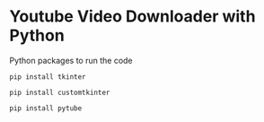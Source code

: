 # Youtube Video Downloader with Python

Python packages to run the code
```
pip install tkinter
```
```
pip install customtkinter
```
```
pip install pytube
```
